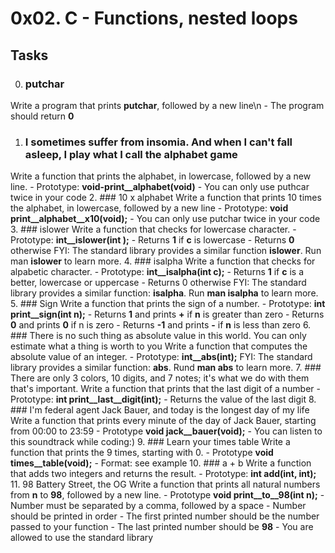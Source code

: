# 0x02. C - Functions, nested loops 
## Tasks 
0. ### putchar
Write a program that prints **putchar**, followed by a new line\n
	- The program should return **0**
1. ### I sometimes suffer from insomia. And when I can't fall asleep, I play what I call the alphabet game
Write a function that prints the alphabet, in lowercase, followed by a new line. 
	- Prototype: **void-print__alphabet(void)**
	- You can only use puthcar twice in your code 
2. ### 10 x alphabet 
Write a function that prints 10 times the alphabet, in lowercase, followed by a new line 
	- Prototype: **void print__alphabet__x10(void);**
	- You can only use putchar twice in your code
3. ### islower
Write a function that checks for lowercase character.
	- Prototype: **int__islower(int );**
	- Returns **1** if **c** is lowercase
	- Returns **0** otherwise
FYI: The standard library provides a similar function **islower**. Run man **islower** to learn more. 
4. ### isalpha 
Write a function that checks for alpabetic character. 
	- Prototype: **int__isalpha(int c);**
	- Returns **1** if **c** is a better, lowercase or uppercase
	- Returns 0 otherwise
FYI: The standard library provides a similar function: **isalpha**. Run **man isalpha** to learn more. 
5. ### Sign 
Write a function that prints the sign of a number. 
	- Prototype: **int print__sign(int n);**
	- Returns **1** and prints **+** if **n** is greater than zero
	- Returns **0** and prints **0** if n is zero 
	- Returns **-1** and prints **-** if **n** is less than zero
6. ### There is no such thing as absolute value in this world. You can only estimate what a thing is worth to you
Write a function that computes the absolute value of an integer. 
	- Prototype: **int__abs(int);**
FYI: The standard library provides a similar function: **abs**. Rund **man abs** to learn more.
7. ### There are only 3 colors, 10 digits, and 7 notes; it's what we do with them that's important.
Write a function that prints that the last digit of a number
	- Prototype: **int print__last__digit(int);**
	- Returns the value of the last digit
8. ### I'm federal agent Jack Bauer, and today is the longest day of my life
Write a function that prints every minute of the day of Jack Bauer, starting from 00:00 to 23:59
	- Prototype **void jack__bauer(void);**
	- You can listen to this soundtrack while coding:)
9. ### Learn your times table 
Write a function that prints the 9 times, starting with 0.
	- Prototype **void times__table(void);**
	- Format: see example
10. ### a + b 
Write a function that adds two integers and returns the result.
	- Prototype: **int add(int, int);**
11. 98 Battery Street, the OG 
Write a function that prints all natural numbers from **n** to **98**, followed by a new line.
	- Prototype **void print__to__98(int n);**
	- Number must be separated by a comma, followed by a space
	- Number should be printed in order
	- The first printed number should be the number passed to your function
	- The last printed number should be **98**
	- You are allowed to use the standard library

